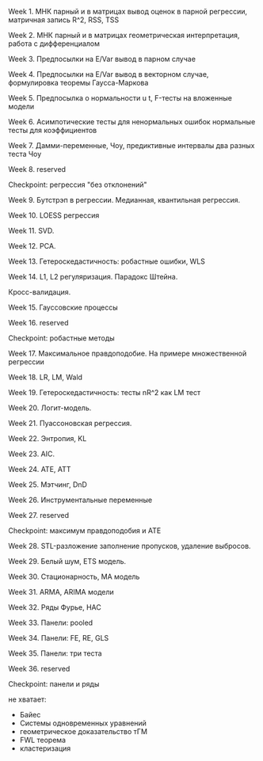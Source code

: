Week 1. МНК парный и в матрицах
вывод оценок в парной регрессии, матричная запись
R^2, RSS, TSS

Week 2. МНК парный и в матрицах
геометрическая интерпретация, работа с дифференциалом

Week 3. Предпосылки на E/Var
вывод в парном случае

Week 4. Предпосылки на E/Var
вывод в векторном случае, формулировка теоремы Гаусса-Маркова

Week 5. Предпосылка о нормальности u
t, F-тесты на вложенные модели

Week 6. Асимпотические тесты для ненормальных ошибок 
нормальные тесты для коэффициентов

Week 7. Дамми-переменные, Чоу, предиктивные интервалы
два разных теста Чоу

Week 8. reserved 

Checkpoint: регрессия "без отклонений"

Week 9. Бутстрэп в регрессии. 
Медианная, квантильная регрессия. 

Week 10. LOESS регрессия

Week 11. SVD.

Week 12. PCA. 

Week 13. Гетероскедастичность: 
робастные ошибки, WLS

Week 14. L1, L2 регуляризация. Парадокс Штейна.

Кросс-валидация.

Week 15. Гауссовские процессы

Week 16. reserved 

Checkpoint: робастные методы

Week 17. Максимальное правдоподобие. 
На примере множественной регрессии 

Week 18. LR, LM, Wald

Week 19. Гетероскедастичность: тесты 
nR^2 как LM тест 

Week 20. Логит-модель. 

Week 21. Пуассоновская регрессия. 

Week 22. Энтропия, KL

Week 23. AIC. 

Week 24. ATE, ATT

Week 25. Мэтчинг, DnD

Week 26. Инструментальные переменные 

Week 27. reserved 

Checkpoint: максимум правдоподобия и ATE
 
Week 28. STL-разложение 
заполнение пропусков, удаление выбросов. 

Week 29. Белый шум, ETS модель. 

Week 30. Стационарность, MA модель 

Week 31. ARMA, ARIMA модели

Week 32. Ряды Фурье, HAC

Week 33. Панели: pooled

Week 34. Панели: FE, RE, GLS

Week 35. Панели: три теста 

Week 36. reserved 

Checkpoint: панели и ряды

не хватает:

* Байес
* Системы одновременных уравнений 
* геометрическое доказательство тГМ
* FWL теорема
* кластеризация 
